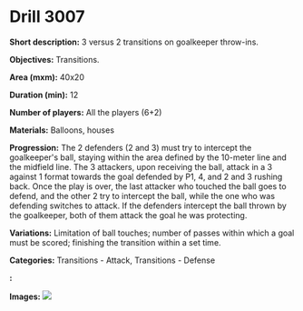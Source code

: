 # Drill 3007

**Short description:**
3 versus 2 transitions on goalkeeper throw-ins.

**Objectives:**
Transitions.

**Area (mxm):**
40x20

**Duration (min):**
12

**Number of players:**
All the players (6+2)

**Materials:**
Balloons, houses

**Progression:**
The 2 defenders (2 and 3) must try to intercept the goalkeeper's ball, staying within the area defined by the 10-meter line and the midfield line. The 3 attackers, upon receiving the ball, attack in a 3 against 1 format towards the goal defended by P1, 4, and 2 and 3 rushing back. Once the play is over, the last attacker who touched the ball goes to defend, and the other 2 try to intercept the ball, while the one who was defending switches to attack. If the defenders intercept the ball thrown by the goalkeeper, both of them attack the goal he was protecting.

**Variations:**
Limitation of ball touches; number of passes within which a goal must be scored; finishing the transition within a set time.

**Categories:**
Transitions - Attack, Transitions - Defense

**:**


**Images:**
![](https://www.coachingfutsal.com/\images\18b0b08c-2918-43a8-beba-7022a758b597_24.bmp)


